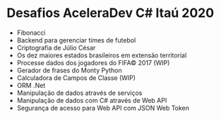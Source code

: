 # Desafios AceleraDev C# Itaú 2020
- Fibonacci
- Backend para gerenciar times de futebol
- Criptografia de Júlio César
- Os dez maiores estados brasileiros em extensão territorial
- Processe dados dos jogadores do FIFA© 2017 (WIP)
- Gerador de frases do Monty Python
- Calculadora de Campos de Classe (WIP)
- ORM .Net
- Manipulação de dados através de serviços
- Manipulação de dados com C# através de Web API
- Segurança de acesso para Web API com JSON Web Token
